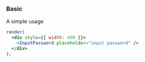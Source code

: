 ### Basic

A simple usage

<!--start-code-->

```jsx
render(
  <div style={{ width: 400 }}>
    <InputPassword placeholder="input password" />
  </div>
);
```

<!--end-code-->
